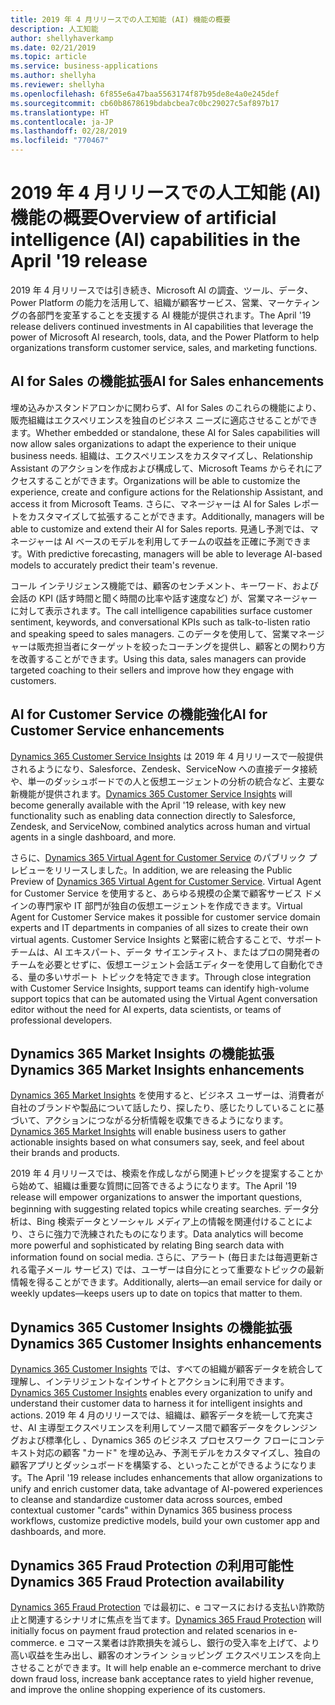 ```yaml
---
title: 2019 年 4 月リリースでの人工知能 (AI) 機能の概要
description: 人工知能
author: shellyhaverkamp
ms.date: 02/21/2019
ms.topic: article
ms.service: business-applications
ms.author: shellyha
ms.reviewer: shellyha
ms.openlocfilehash: 6f855e6a47baa5563174f87b95de8e4a0e245def
ms.sourcegitcommit: cb60b8678619bdabcbea7c0bc29027c5af897b17
ms.translationtype: HT
ms.contentlocale: ja-JP
ms.lasthandoff: 02/28/2019
ms.locfileid: "770467"
---
```

#  <a name="overview-of-artificial-intelligence-ai-capabilities-in-the-april-19-release"></a><span data-ttu-id="c2017-103">2019 年 4 月リリースでの人工知能 (AI) 機能の概要</span><span class="sxs-lookup"><span data-stu-id="c2017-103">Overview of artificial intelligence (AI) capabilities in the April '19 release</span></span>


<span data-ttu-id="c2017-104">2019 年 4 月リリースでは引き続き、Microsoft AI の調査、ツール、データ、Power Platform の能力を活用して、組織が顧客サービス、営業、マーケティングの各部門を変革することを支援する AI 機能が提供されます。</span><span class="sxs-lookup"><span data-stu-id="c2017-104">The April '19 release delivers continued investments in AI capabilities that leverage the power of Microsoft AI research, tools, data, and the Power Platform to help organizations transform customer service, sales, and marketing functions.</span></span>

## <a name="ai-for-sales-enhancements"></a><span data-ttu-id="c2017-105">AI for Sales の機能拡張</span><span class="sxs-lookup"><span data-stu-id="c2017-105">AI for Sales enhancements</span></span>

<span data-ttu-id="c2017-106">埋め込みかスタンドアロンかに関わらず、AI for Sales のこれらの機能により、販売組織はエクスペリエンスを独自のビジネス ニーズに適応させることができます。</span><span class="sxs-lookup"><span data-stu-id="c2017-106">Whether embedded or standalone, these AI for Sales capabilities will now allow sales organizations to adapt the experience to their unique business needs.</span></span> <span data-ttu-id="c2017-107">組織は、エクスペリエンスをカスタマイズし、Relationship Assistant のアクションを作成および構成して、Microsoft Teams からそれにアクセスすることができます。</span><span class="sxs-lookup"><span data-stu-id="c2017-107">Organizations will be able to customize the experience, create and configure actions for the Relationship Assistant, and access it from Microsoft Teams.</span></span> <span data-ttu-id="c2017-108">さらに、マネージャーは AI for Sales レポートをカスタマイズして拡張することができます。</span><span class="sxs-lookup"><span data-stu-id="c2017-108">Additionally, managers will be able to customize and extend their AI for Sales reports.</span></span> <span data-ttu-id="c2017-109">見通し予測では、マネージャーは AI ベースのモデルを利用してチームの収益を正確に予測できます。</span><span class="sxs-lookup"><span data-stu-id="c2017-109">With predictive forecasting, managers will be able to leverage AI-based models to accurately predict their team's revenue.</span></span>

<span data-ttu-id="c2017-110">コール インテリジェンス機能では、顧客のセンチメント、キーワード、および会話の KPI (話す時間と聞く時間の比率や話す速度など) が、営業マネージャーに対して表示されます。</span><span class="sxs-lookup"><span data-stu-id="c2017-110">The call intelligence capabilities surface customer sentiment, keywords, and conversational KPIs such as talk-to-listen ratio and speaking speed to sales managers.</span></span> <span data-ttu-id="c2017-111">このデータを使用して、営業マネージャーは販売担当者にターゲットを絞ったコーチングを提供し、顧客との関わり方を改善することができます。</span><span class="sxs-lookup"><span data-stu-id="c2017-111">Using this data, sales managers can provide targeted coaching to their sellers and improve how they engage with customers.</span></span> 

## <a name="ai-for-customer-service-enhancements"></a><span data-ttu-id="c2017-112">AI for Customer Service の機能強化</span><span class="sxs-lookup"><span data-stu-id="c2017-112">AI for Customer Service enhancements</span></span>
<span data-ttu-id="c2017-113">[Dynamics 365 Customer Service Insights](customer-service/insights/index.md) は 2019 年 4 月リリースで一般提供されるようになり、Salesforce、Zendesk、ServiceNow への直接データ接続や、単一のダッシュボードでの人と仮想エージェントの分析の統合など、主要な新機能が提供されます。</span><span class="sxs-lookup"><span data-stu-id="c2017-113">[Dynamics 365 Customer Service Insights](customer-service/insights/index.md) will become generally available with the April '19 release, with key new functionality such as enabling data connection directly to Salesforce, Zendesk, and ServiceNow, combined analytics across human and virtual agents in a single dashboard, and more.</span></span>

<span data-ttu-id="c2017-114">さらに、[Dynamics 365 Virtual Agent for Customer Service](customer-service/virtual-agent/index.md) のパブリック プレビューをリリースしました。</span><span class="sxs-lookup"><span data-stu-id="c2017-114">In addition, we are releasing the Public Preview of [Dynamics 365 Virtual Agent for Customer Service](customer-service/virtual-agent/index.md).</span></span> <span data-ttu-id="c2017-115">Virtual Agent for Customer Service を使用すると、あらゆる規模の企業で顧客サービス ドメインの専門家や IT 部門が独自の仮想エージェントを作成できます。</span><span class="sxs-lookup"><span data-stu-id="c2017-115">Virtual Agent for Customer Service makes it possible for customer service domain experts and IT departments in companies of all sizes to create their own virtual agents.</span></span> <span data-ttu-id="c2017-116">Customer Service Insights と緊密に統合することで、サポート チームは、AI エキスパート、データ サイエンティスト、またはプロの開発者のチームを必要とせずに、仮想エージェント会話エディターを使用して自動化できる、量の多いサポート トピックを特定できます。</span><span class="sxs-lookup"><span data-stu-id="c2017-116">Through close integration with Customer Service Insights, support teams can identify high-volume support topics that can be automated using the Virtual Agent conversation editor without the need for AI experts, data scientists, or teams of professional developers.</span></span>

## <a name="dynamics-365-market-insights-enhancements"></a><span data-ttu-id="c2017-117">Dynamics 365 Market Insights の機能拡張</span><span class="sxs-lookup"><span data-stu-id="c2017-117">Dynamics 365 Market Insights enhancements</span></span>
<span data-ttu-id="c2017-118">[Dynamics 365 Market Insights](dynamics365-ai-market-insights/index.md) を使用すると、ビジネス ユーザーは、消費者が自社のブランドや製品について話したり、探したり、感じたりしていることに基づいて、アクションにつながる分析情報を収集できるようになります。</span><span class="sxs-lookup"><span data-stu-id="c2017-118">[Dynamics 365 Market Insights](dynamics365-ai-market-insights/index.md) will enable business users to gather actionable insights based on what consumers say, seek, and feel about their brands and products.</span></span> 

<span data-ttu-id="c2017-119">2019 年 4 月リリースでは、検索を作成しながら関連トピックを提案することから始めて、組織は重要な質問に回答できるようになります。</span><span class="sxs-lookup"><span data-stu-id="c2017-119">The April '19 release will empower organizations to answer the important questions, beginning with suggesting related topics while creating searches.</span></span> <span data-ttu-id="c2017-120">データ分析は、Bing 検索データとソーシャル メディア上の情報を関連付けることにより、さらに強力で洗練されたものになります。</span><span class="sxs-lookup"><span data-stu-id="c2017-120">Data analytics will become more powerful and sophisticated by relating Bing search data with information found on social media.</span></span> <span data-ttu-id="c2017-121">さらに、アラート (毎日または毎週更新される電子メール サービス) では、ユーザーは自分にとって重要なトピックの最新情報を得ることができます。</span><span class="sxs-lookup"><span data-stu-id="c2017-121">Additionally, alerts—an email service for daily or weekly updates—keeps users up to date on topics that matter to them.</span></span>

## <a name="dynamics-365-customer-insights-enhancements"></a><span data-ttu-id="c2017-122">Dynamics 365 Customer Insights の機能拡張</span><span class="sxs-lookup"><span data-stu-id="c2017-122">Dynamics 365 Customer Insights enhancements</span></span>
<span data-ttu-id="c2017-123">[Dynamics 365 Customer Insights](dynamics365-ai-customer-insights/index.md) では、すべての組織が顧客データを統合して理解し、インテリジェントなインサイトとアクションに利用できます。</span><span class="sxs-lookup"><span data-stu-id="c2017-123">[Dynamics 365 Customer Insights](dynamics365-ai-customer-insights/index.md) enables every organization to unify and understand their customer data to harness it for intelligent insights and actions.</span></span> <span data-ttu-id="c2017-124">2019 年 4 月のリリースでは、組織は、顧客データを統一して充実させ、AI 主導型エクスペリエンスを利用してソース間で顧客データをクレンジングおよび標準化し 、Dynamics 365 のビジネス プロセスワーク フローにコンテキスト対応の顧客 "カード" を埋め込み、予測モデルをカスタマイズし、独自の顧客アプリとダッシュボードを構築する、といったことができるようになります。</span><span class="sxs-lookup"><span data-stu-id="c2017-124">The April '19 release includes enhancements that allow organizations to unify and enrich customer data, take advantage of AI-powered experiences to cleanse and standardize customer data across sources, embed contextual customer "cards" within Dynamics 365 business process workflows, customize predictive models, build your own customer app and dashboards, and more.</span></span>

## <a name="dynamics-365-fraud-protection-availability"></a><span data-ttu-id="c2017-125">Dynamics 365 Fraud Protection の利用可能性</span><span class="sxs-lookup"><span data-stu-id="c2017-125">Dynamics 365 Fraud Protection availability</span></span>
<span data-ttu-id="c2017-126">[Dynamics 365 Fraud Protection](dynamics365-fraud-protection/index.md) では最初に、e コマースにおける支払い詐欺防止と関連するシナリオに焦点を当てます。</span><span class="sxs-lookup"><span data-stu-id="c2017-126">[Dynamics 365 Fraud Protection](dynamics365-fraud-protection/index.md) will initially focus on payment fraud protection and related scenarios in e-commerce.</span></span> <span data-ttu-id="c2017-127">e コマース業者は詐欺損失を減らし、銀行の受入率を上げて、より高い収益を生み出し、顧客のオンライン ショッピング エクスペリエンスを向上させることができます。</span><span class="sxs-lookup"><span data-stu-id="c2017-127">It will help enable an e-commerce merchant to drive down fraud loss, increase bank acceptance rates to yield higher revenue, and improve the online shopping experience of its customers.</span></span>

